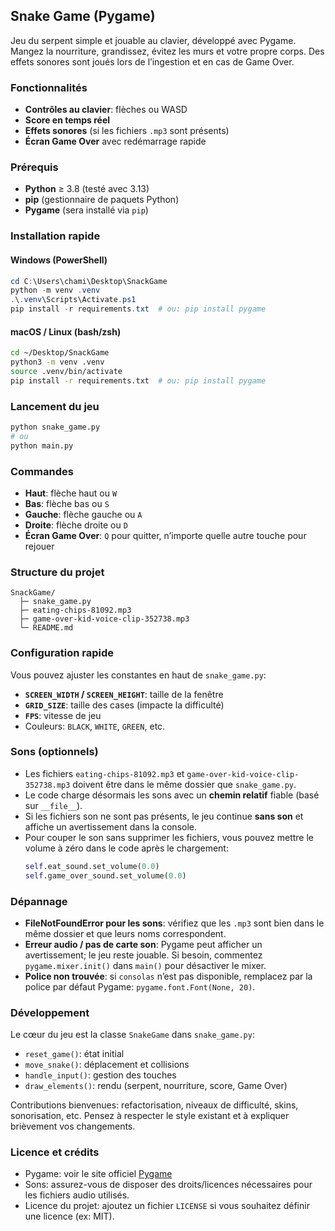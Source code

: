 ## Snake Game (Pygame)

Jeu du serpent simple et jouable au clavier, développé avec Pygame. Mangez la nourriture, grandissez, évitez les murs et votre propre corps. Des effets sonores sont joués lors de l’ingestion et en cas de Game Over.

### Fonctionnalités
- **Contrôles au clavier**: flèches ou WASD
- **Score en temps réel**
- **Effets sonores** (si les fichiers `.mp3` sont présents)
- **Écran Game Over** avec redémarrage rapide

### Prérequis
- **Python** ≥ 3.8 (testé avec 3.13)
- **pip** (gestionnaire de paquets Python)
- **Pygame** (sera installé via `pip`)

### Installation rapide

#### Windows (PowerShell)
```powershell
cd C:\Users\chami\Desktop\SnackGame
python -m venv .venv
.\.venv\Scripts\Activate.ps1
pip install -r requirements.txt  # ou: pip install pygame
```

#### macOS / Linux (bash/zsh)
```bash
cd ~/Desktop/SnackGame
python3 -m venv .venv
source .venv/bin/activate
pip install -r requirements.txt  # ou: pip install pygame
```

### Lancement du jeu
```bash
python snake_game.py
# ou
python main.py
```

### Commandes
- **Haut**: flèche haut ou `W`
- **Bas**: flèche bas ou `S`
- **Gauche**: flèche gauche ou `A`
- **Droite**: flèche droite ou `D`
- **Écran Game Over**: `Q` pour quitter, n’importe quelle autre touche pour rejouer

### Structure du projet
```text
SnackGame/
  ├─ snake_game.py
  ├─ eating-chips-81092.mp3
  ├─ game-over-kid-voice-clip-352738.mp3
  └─ README.md
```

### Configuration rapide
Vous pouvez ajuster les constantes en haut de `snake_game.py`:
- **`SCREEN_WIDTH` / `SCREEN_HEIGHT`**: taille de la fenêtre
- **`GRID_SIZE`**: taille des cases (impacte la difficulté)
- **`FPS`**: vitesse de jeu
- Couleurs: `BLACK`, `WHITE`, `GREEN`, etc.

### Sons (optionnels)
- Les fichiers `eating-chips-81092.mp3` et `game-over-kid-voice-clip-352738.mp3` doivent être dans le même dossier que `snake_game.py`.
- Le code charge désormais les sons avec un **chemin relatif** fiable (basé sur `__file__`).
- Si les fichiers son ne sont pas présents, le jeu continue **sans son** et affiche un avertissement dans la console.
- Pour couper le son sans supprimer les fichiers, vous pouvez mettre le volume à zéro dans le code après le chargement:
  ```python
  self.eat_sound.set_volume(0.0)
  self.game_over_sound.set_volume(0.0)
  ```

### Dépannage
- **FileNotFoundError pour les sons**: vérifiez que les `.mp3` sont bien dans le même dossier et que leurs noms correspondent.
- **Erreur audio / pas de carte son**: Pygame peut afficher un avertissement; le jeu reste jouable. Si besoin, commentez `pygame.mixer.init()` dans `main()` pour désactiver le mixer.
- **Police non trouvée**: si `consolas` n’est pas disponible, remplacez par la police par défaut Pygame: `pygame.font.Font(None, 20)`.

### Développement
Le cœur du jeu est la classe `SnakeGame` dans `snake_game.py`:
- `reset_game()`: état initial
- `move_snake()`: déplacement et collisions
- `handle_input()`: gestion des touches
- `draw_elements()`: rendu (serpent, nourriture, score, Game Over)

Contributions bienvenues: refactorisation, niveaux de difficulté, skins, sonorisation, etc. Pensez à respecter le style existant et à expliquer brièvement vos changements.

### Licence et crédits
- Pygame: voir le site officiel [Pygame](https://www.pygame.org/)
- Sons: assurez-vous de disposer des droits/licences nécessaires pour les fichiers audio utilisés.
- Licence du projet: ajoutez un fichier `LICENSE` si vous souhaitez définir une licence (ex: MIT).


